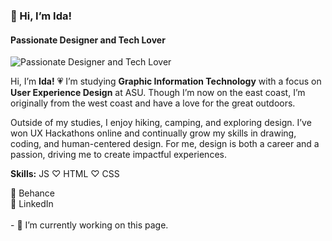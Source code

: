 ### 👋 Hi, I’m Ida!
#### Passionate Designer and Tech Lover
![Passionate Designer and Tech Lover](https://github.com/user-attachments/assets/dced16b9-b736-4bbf-a869-3db04f17c6ea)

Hi, I’m <b>Ida!</b> 💗 I’m studying <b>Graphic Information Technology</b> with a focus on <b>User Experience Design</b> at ASU. Though I’m now on the east coast, I’m originally from the west coast and have a love for the great outdoors.

Outside of my studies, I enjoy hiking, camping, and exploring design. I’ve won UX Hackathons online and continually grow my skills in drawing, coding, and human-centered design. For me, design is both a career and a passion, driving me to create impactful experiences.

<b>Skills:</b> JS ♡ HTML ♡ CSS

<div>
    <a href="https://www.behance.net/idaeljurf" target="_blank" style="text-decoration: none; color: inherit;">🎨 Behance</a>
    <br>
    <a href="https://www.linkedin.com/in/idaeljurf" target="_blank" style="text-decoration: none; color: inherit;">🔗 LinkedIn</a>
</div>
<br>
- 🔭 I’m currently working on this page. 
